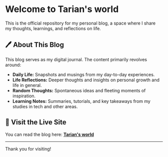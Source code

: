# Welcome to Tarian's world

This is the official repository for my personal blog, a space where I share my thoughts, learnings, and reflections on life.

## 🖊️ About This Blog

This blog serves as my digital journal. The content primarily revolves around:

-   **Daily Life:** Snapshots and musings from my day-to-day experiences.
-   **Life Reflections:** Deeper thoughts and insights on personal growth and life in general.
-   **Random Thoughts:** Spontaneous ideas and fleeting moments of inspiration.
-   **Learning Notes:** Summaries, tutorials, and key takeaways from my studies in tech and other areas.

## 🚀 Visit the Live Site

You can read the blog here: **[Tarian's world](https://tarian.netlify.app/)**

---

Thank you for visiting!
